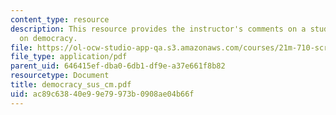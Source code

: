 ```yaml
---
content_type: resource
description: This resource provides the instructor's comments on a students paper
  on democracy.
file: https://ol-ocw-studio-app-qa.s3.amazonaws.com/courses/21m-710-script-analysis-fall-2005/ac89c63840e99e79973b0908ae04b66f_democracy_sus_cm.pdf
file_type: application/pdf
parent_uid: 646415ef-dba0-6db1-df9e-a37e661f8b82
resourcetype: Document
title: democracy_sus_cm.pdf
uid: ac89c638-40e9-9e79-973b-0908ae04b66f
---
```

